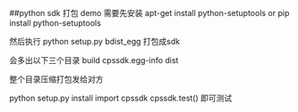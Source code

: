 ##python sdk 打包 demo
需要先安装  apt-get install python-setuptools  or pip install python-setuptools

然后执行 python setup.py bdist_egg 打包成sdk

会多出以下三个目录   build    cpssdk.egg-info   dist

整个目录压缩打包发给对方

python setup.py install
import cpssdk
cpssdk.test()
即可测试